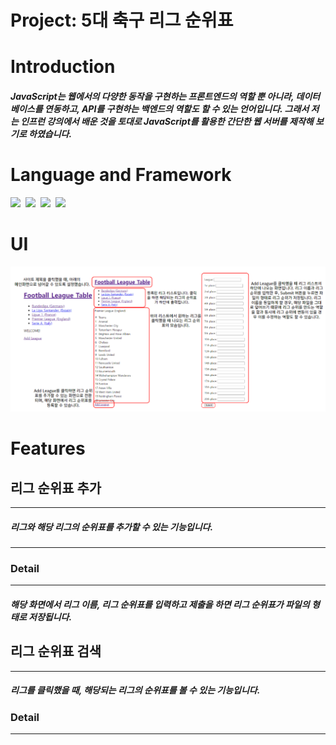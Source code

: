 # Project: 5대 축구 리그 순위표

# Introduction
##### JavaScript는 웹에서의 다양한 동작을 구현하는 프론트엔드의 역할 뿐 아니라, 데이터베이스를 연동하고, API를 구현하는 백엔드의 역할도 할 수 있는 언어입니다. 그래서 저는 인프런 강의에서 배운 것을 토대로 JavaScript를 활용한 간단한 웹 서버를 제작해 보기로 하였습니다.

# Language and Framework
<img src="https://img.shields.io/badge/Node.js_18.3.0-339933?style=for-the-badge&logo=Node.js&logoColor=FFFFFF">&nbsp;
<img src="https://img.shields.io/badge/JavaScript_ES6-F7DF1E?style=for-the-badge&logo=JavaScript&logoColor=000000">&nbsp;
<img src="https://img.shields.io/badge/express_4.18.1-000000?style=for-the-badge&logo=express&logoColor=FFFFFF">&nbsp;
<img src="https://img.shields.io/badge/pug_3.0.2-A86454?style=for-the-badge&logo=pug&logoColor=000000">

# UI
<img src='createtable.png'/><br>

# Features
## 리그 순위표 추가
---
##### 리그와 해당 리그의 순위표를 추가할 수 있는 기능입니다.
---
### Detail
---

##### 해당 화면에서 리그 이름, 리그 순위표를 입력하고 제출을 하면 리그 순위표가 파일의 형태로 저장됩니다.

## 리그 순위표 검색
---
##### 리그를 클릭했을 때, 해당되는 리그의 순위표를 볼 수 있는 기능입니다. 
### Detail
---
